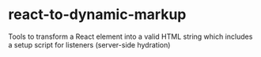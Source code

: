 # react-to-dynamic-markup
Tools to transform a React element into a valid HTML string which includes a setup script for listeners (server-side hydration)
